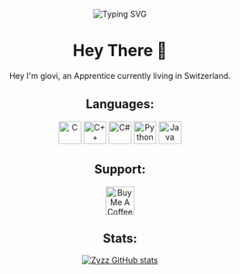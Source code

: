 <p align="center">
  <img src="https://readme-typing-svg.demolab.com?font=Fira+Code&pause=1000&color=6007F7&center=true&width=435&lines=Welcome+to+my+Personal+Site" alt="Typing SVG" />
</p>

<h1 align="center">Hey There 👋</h1>
<p align="center">Hey I'm giovi, an Apprentice currently living in Switzerland.</p>

<h2 align="center">Languages:</h2>
<p align="center">
  <img src="https://cdn.jsdelivr.net/gh/devicons/devicon/icons/c/c-original.svg" alt="C" height="40" />
  <img src="https://cdn.jsdelivr.net/gh/devicons/devicon/icons/cplusplus/cplusplus-original.svg" alt="C++" height="40" />
  <img src="https://cdn.jsdelivr.net/gh/devicons/devicon/icons/csharp/csharp-original.svg" alt="C#" height="40" />
  <img src="https://cdn.jsdelivr.net/gh/devicons/devicon/icons/python/python-original.svg" alt="Python" height="40" />
  <img src="https://cdn.jsdelivr.net/gh/devicons/devicon/icons/java/java-original.svg" alt="Java" height="40" />
</p>

<h2 align="center">Support:</h2>
<p align="center">
  <a href="https://www.buymeacoffee.com/zyzz1337" target="_blank"><img src="https://cdn.buymeacoffee.com/buttons/v2/default-yellow.png" alt="Buy Me A Coffee" height="50" ></a>
</p>

<h2 align="center">Stats:</h2>
<p align="center">
  <a href="https://github.com/anuraghazra/github-readme-stats">
    <img src="https://github-readme-stats.vercel.app/api?username=zyzz1337" alt="Zyzz GitHub stats">
  </a>
</p>


